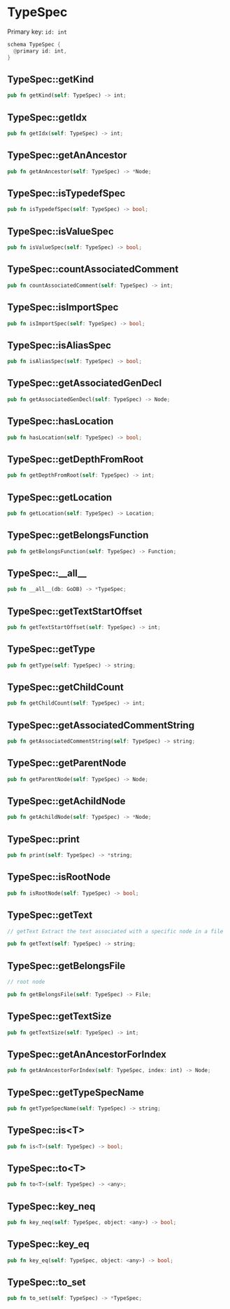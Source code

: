 # TypeSpec

Primary key: `id: int`

```rust
schema TypeSpec {
  @primary id: int,
}
```
## TypeSpec::getKind

```rust
pub fn getKind(self: TypeSpec) -> int;
```
## TypeSpec::getIdx

```rust
pub fn getIdx(self: TypeSpec) -> int;
```
## TypeSpec::getAnAncestor

```rust
pub fn getAnAncestor(self: TypeSpec) -> *Node;
```
## TypeSpec::isTypedefSpec

```rust
pub fn isTypedefSpec(self: TypeSpec) -> bool;
```
## TypeSpec::isValueSpec

```rust
pub fn isValueSpec(self: TypeSpec) -> bool;
```
## TypeSpec::countAssociatedComment

```rust
pub fn countAssociatedComment(self: TypeSpec) -> int;
```
## TypeSpec::isImportSpec

```rust
pub fn isImportSpec(self: TypeSpec) -> bool;
```
## TypeSpec::isAliasSpec

```rust
pub fn isAliasSpec(self: TypeSpec) -> bool;
```
## TypeSpec::getAssociatedGenDecl

```rust
pub fn getAssociatedGenDecl(self: TypeSpec) -> Node;
```
## TypeSpec::hasLocation

```rust
pub fn hasLocation(self: TypeSpec) -> bool;
```
## TypeSpec::getDepthFromRoot

```rust
pub fn getDepthFromRoot(self: TypeSpec) -> int;
```
## TypeSpec::getLocation

```rust
pub fn getLocation(self: TypeSpec) -> Location;
```
## TypeSpec::getBelongsFunction

```rust
pub fn getBelongsFunction(self: TypeSpec) -> Function;
```
## TypeSpec::\_\_all\_\_

```rust
pub fn __all__(db: GoDB) -> *TypeSpec;
```
## TypeSpec::getTextStartOffset

```rust
pub fn getTextStartOffset(self: TypeSpec) -> int;
```
## TypeSpec::getType

```rust
pub fn getType(self: TypeSpec) -> string;
```
## TypeSpec::getChildCount

```rust
pub fn getChildCount(self: TypeSpec) -> int;
```
## TypeSpec::getAssociatedCommentString

```rust
pub fn getAssociatedCommentString(self: TypeSpec) -> string;
```
## TypeSpec::getParentNode

```rust
pub fn getParentNode(self: TypeSpec) -> Node;
```
## TypeSpec::getAchildNode

```rust
pub fn getAchildNode(self: TypeSpec) -> *Node;
```
## TypeSpec::print

```rust
pub fn print(self: TypeSpec) -> *string;
```
## TypeSpec::isRootNode

```rust
pub fn isRootNode(self: TypeSpec) -> bool;
```
## TypeSpec::getText

```rust
// getText Extract the text associated with a specific node in a file
```
```rust
pub fn getText(self: TypeSpec) -> string;
```
## TypeSpec::getBelongsFile

```rust
// root node
```
```rust
pub fn getBelongsFile(self: TypeSpec) -> File;
```
## TypeSpec::getTextSize

```rust
pub fn getTextSize(self: TypeSpec) -> int;
```
## TypeSpec::getAnAncestorForIndex

```rust
pub fn getAnAncestorForIndex(self: TypeSpec, index: int) -> Node;
```
## TypeSpec::getTypeSpecName

```rust
pub fn getTypeSpecName(self: TypeSpec) -> string;
```
## TypeSpec::is\<T\>

```rust
pub fn is<T>(self: TypeSpec) -> bool;
```
## TypeSpec::to\<T\>

```rust
pub fn to<T>(self: TypeSpec) -> <any>;
```
## TypeSpec::key\_neq

```rust
pub fn key_neq(self: TypeSpec, object: <any>) -> bool;
```
## TypeSpec::key\_eq

```rust
pub fn key_eq(self: TypeSpec, object: <any>) -> bool;
```
## TypeSpec::to\_set

```rust
pub fn to_set(self: TypeSpec) -> *TypeSpec;
```
